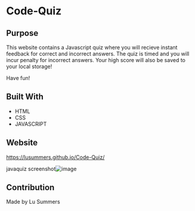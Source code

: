 # Code-Quiz

## Purpose
This website contains a Javascript quiz where you will recieve instant feedback for correct and incorrect answers.
The quiz is timed and you will incur penalty for incorrect answers. 
Your high score will also be saved to your local storage! 

Have fun!

## Built With
* HTML
* CSS
* JAVASCRIPT

## Website
 https://lusummers.github.io/Code-Quiz/
 
  javaquiz screenshot![image](https://user-images.githubusercontent.com/100633609/161470855-089d2350-f208-41e3-89ca-d5503c8a8a03.png)

 



## Contribution
Made by Lu Summers
